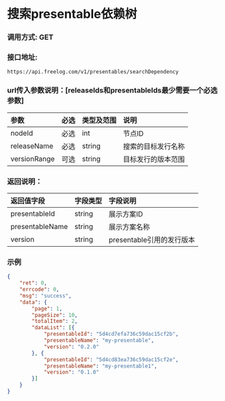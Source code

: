 # 搜索presentable依赖树

### 调用方式: GET

### 接口地址:

```
https://api.freelog.com/v1/presentables/searchDependency
```

### url传入参数说明：[releaseIds和presentableIds最少需要一个必选参数]

| 参数 | 必选 | 类型及范围 | 说明 |
| :--- | :--- | :--- | :--- |
|nodeId|必选|int|节点ID|
|releaseName|必选|string|搜索的目标发行名称|
|versionRange|可选|string|目标发行的版本范围|

### 返回说明：

| 返回值字段 | 字段类型 | 字段说明 |
| :--- | :--- | :--- |
| presentableId | string | 展示方案ID |
| presentableName | string | 展示方案名称 |
| version | string | presentable引用的发行版本 |

### 示例

```json
{
	"ret": 0,
	"errcode": 0,
	"msg": "success",
	"data": {
		"page": 1,
		"pageSize": 10,
		"totalItem": 2,
		"dataList": [{
			"presentableId": "5d4cd7efa736c59dac15cf2b",
			"presentableName": "my-presentable",
			"version": "0.2.0"
		}, {
			"presentableId": "5d4cd83ea736c59dac15cf2e",
			"presentableName": "my-presentable1",
			"version": "0.1.0"
		}]
	}
}
```
